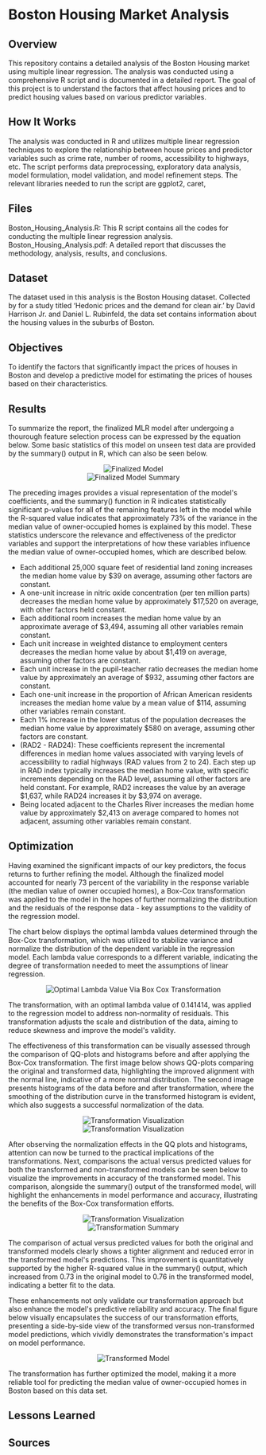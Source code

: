 # Boston Housing Market Analysis
## Overview
This repository contains a detailed analysis of the Boston Housing market using multiple linear regression. The analysis was conducted using a comprehensive R script and is documented in a detailed  report. The goal of this project is to understand the factors that affect housing prices and to predict housing values based on various predictor variables.

## How It Works
The analysis was conducted in R and utilizes multiple linear regression techniques to explore the relationship between house prices and predictor variables such as crime rate, number of rooms, accessibility to highways, etc. The script performs data preprocessing, exploratory data analysis, model formulation, model validation, and model refinement steps. The relevant libraries needed to run the script are ggplot2, caret, 

## Files
Boston_Housing_Analysis.R: This R script contains all the codes for conducting the multiple linear regression analysis.
Boston_Housing_Analysis.pdf: A detailed report that discusses the methodology, analysis, results, and conclusions.

## Dataset
The dataset used in this analysis is the Boston Housing dataset. Collected by for a study titled ‘Hedonic prices and the demand for clean air.’ by David Harrison Jr. and Daniel L. Rubinfeld, the data set contains information about the housing values in the suburbs of Boston.

## Objectives
To identify the factors that significantly impact the prices of houses in Boston and develop a predictive model for estimating the prices of houses based on their characteristics.

## Results
To summarize the report, the finalized MLR model after undergoing a thourough feature selection process can be expressed by the equation below. Some basic statistics of this model on unseen test data are provided by the summary() output in R, which can also be seen below.

<div align="center">
  <img src="images/FFM.PNG" alt="Finalized Model">
</div>

<div align="center">
  <img src="images/finalSum.png" alt="Finalized Model Summary">
</div>

The preceding images provides a visual representation of the model's coefficients, and the summary() function in R indicates statistically significant p-values for all of the remaining features left in the model while the R-squared value indicates that approximately 73% of the variance in the median value of owner-occupied homes is explained by this model. These statistics underscore the relevance and effectiveness of the predictor variables and support the interpretations of how these variables influence the median value of owner-occupied homes, which are described below.

* Each additional 25,000 square feet of residential land zoning increases the median home value by $39 on average, assuming other factors are constant.
* A one-unit increase in nitric oxide concentration (per ten million parts) decreases the median home value by approximately $17,520 on average, with other factors held constant.
* Each additional room increases the median home value by an approximate average of $3,494, assuming all other variables remain constant.
* Each unit increase in weighted distance to employment centers decreases the median home value by about $1,419 on average, assuming other factors are constant.
* Each unit increase in the pupil-teacher ratio decreases the median home value by approximately an average of $932, assuming other factors are constant.
* Each one-unit increase in the proportion of African American residents increases the median home value by a mean value of $114, assuming other variables remain constant.
* Each 1% increase in the lower status of the population decreases the median home value by approximately $580 on average, assuming other factors are constant.
* (RAD2 - RAD24): These coefficients represent the incremental differences in median home values associated with varying levels of accessibility to radial highways (RAD values from 2 to 24). Each step up in RAD index typically increases the median home value, with specific increments depending on the RAD level, assuming all other factors are held constant. For example, RAD2 increases the value by an average $1,637, while RAD24 increases it by $3,974 on average.
* Being located adjacent to the Charles River increases the median home value by approximately $2,413 on average compared to homes not adjacent, assuming other variables remain constant.

## Optimization
Having examined the significant impacts of our key predictors, the focus returns to further refining the model. Although the finalized model accounted for nearly 73 percent of the variability in the response variable (the median value of owner occupied homes), a Box-Cox transformation was applied to the model in the hopes of further normalizing the distribution and the residuals of the response data - key assumptions to the validity of the regression model.

The chart below displays the optimal lambda values determined through the Box-Cox transformation, which was utilized to stabilize variance and normalize the distribution of the dependent variable in the regression model. Each lambda value corresponds to a different variable, indicating the degree of transformation needed to meet the assumptions of linear regression.

<div align="center">
  <img src="images/optimalLambda.PNG" alt="Optimal Lambda Value Via Box Cox Transformation">
</div>

The transformation, with an optimal lambda value of 0.141414, was applied to the regression model to address non-normality of residuals. This transformation adjusts the scale and distribution of the data, aiming to reduce skewness and improve the model's validity.

The effectiveness of this transformation can be visually assessed through the comparison of QQ-plots and histograms before and after applying the Box-Cox transformation. The first image below shows QQ-plots comparing the original and transformed data, highlighting the improved alignment with the normal line, indicative of a more normal distribution. The second image presents histograms of the data before and after transformation, where the smoothing of the distribution curve in the transformed histogram is evident, which also suggests a successful normalization of the data.

<div align="center">
  <img src="images/transformedQQ.PNG" alt="Transformation Visualization">
</div>

<div align="center">
  <img src="images/transformedHist.PNG" alt="Transformation Visualization">
</div>

After observing the normalization effects in the QQ plots and histograms, attention can now be turned to the practical implications of the transformations. Next, comparisons the actual versus predicted values for both the transformed and non-transformed models can be seen below to visualize the improvements in accuracy of the transformed model. This comparison, alongside the summary() output of the transformed model, will highlight the enhancements in model performance and accuracy, illustrating the benefits of the Box-Cox transformation efforts.

<div align="center">
  <img src="images/AvP.PNG" alt="Transformation Visualization">
</div>

<div align="center">
  <img src="images/transformedSum.png" alt="Transformation Summary">
</div>

The comparison of actual versus predicted values for both the original and transformed models clearly shows a tighter alignment and reduced error in the transformed model's predictions. This improvement is quantitatively supported by the higher R-squared value in the summary() output, which increased from 0.73 in the original model to 0.76 in the transformed model, indicating a better fit to the data.

These enhancements not only validate our transformation approach but also enhance the model's predictive reliability and accuracy. The final figure below visually encapsulates the success of our transformation efforts, presenting a side-by-side view of the transformed versus non-transformed model predictions, which vividly demonstrates the transformation's impact on model performance.

<div align="center">
  <img src="images/FTM.PNG" alt="Transformed Model">
</div>

The transformation has further optimized the model, making it a more reliable tool for predicting the median value of owner-occupied homes in Boston based on this data set. 

## Lessons Learned

## Sources




